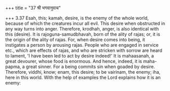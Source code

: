 +++
title = "37 श्री भगवानुवाच"

+++
3.37 Esah, this; kamah, desire, is the enemy of the whole world, because
of which the creatures incur all evil. This desire when obstructed in
any way turns into anger. Therefore, krodhah, anger, is also identical
with this (desire). It is rajoguna-samudbhavah, born of the ality of
rajas; or, it is the origin of the ality of rajas. For, when desire
comes into being, it instigates a person by arousing rajas. People who
are engaged in service etc., which are effects of rajas, and who are
stricken with sorrow are heard to lament, 'I have been led to act by
desire indeed!' It is mahaasanah, a great devourer, whose food is
enormous. And hence, indeed, it is maha-papma, a great sinner. For a
being commits sin when goaded by desire. Therefore, viddhi, know; enam,
this desire; to be vairinam, the enemy; iha, here in this world. With
the help of examples the Lord explains how it is an enemy:
